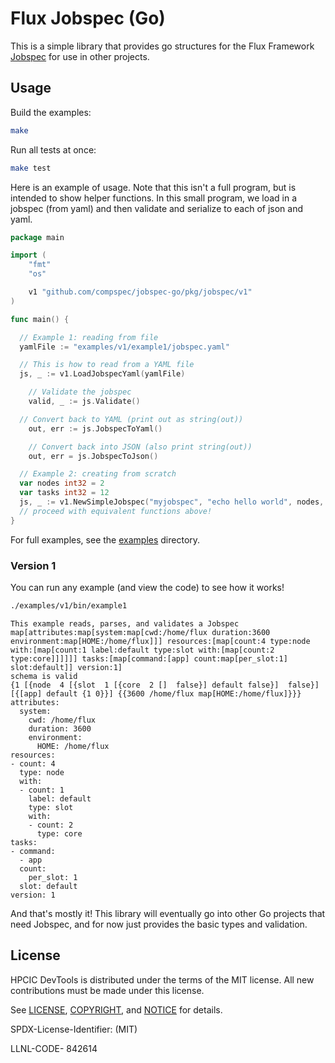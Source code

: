 # Flux Jobspec (Go)

This is a simple library that provides go structures for the Flux Framework [Jobspec](https://flux-framework.readthedocs.io/projects/flux-rfc/en/latest/spec_25.html) for use in other projects. 

## Usage

Build the examples:

```bash
make
```

Run all tests at once:

```bash
make test
```

Here is an example of usage. Note that this isn't a full program, but is intended to show helper functions.
In this small program, we load in a jobspec (from yaml) and then validate and serialize to each of json and yaml.

```go
package main

import (
	"fmt"
	"os"

	v1 "github.com/compspec/jobspec-go/pkg/jobspec/v1"
)

func main() {

  // Example 1: reading from file
  yamlFile := "examples/v1/example1/jobspec.yaml"

  // This is how to read from a YAML file
  js, _ := v1.LoadJobspecYaml(yamlFile)

	// Validate the jobspec
	valid, _ := js.Validate()

  // Convert back to YAML (print out as string(out))
	out, err := js.JobspecToYaml()

	// Convert back into JSON (also print string(out))
	out, err = js.JobspecToJson()

  // Example 2: creating from scratch
  var nodes int32 = 2
  var tasks int32 = 12
  js, _ := v1.NewSimpleJobspec("myjobspec", "echo hello world", nodes, tasks)
  // proceed with equivalent functions above!
}
```

For full examples, see the [examples](examples/v1) directory.

### Version 1

You can run any example (and view the code) to see how it works!

```bash
./examples/v1/bin/example1
```
```console
This example reads, parses, and validates a Jobspec
map[attributes:map[system:map[cwd:/home/flux duration:3600 environment:map[HOME:/home/flux]]] resources:[map[count:4 type:node with:[map[count:1 label:default type:slot with:[map[count:2 type:core]]]]]] tasks:[map[command:[app] count:map[per_slot:1] slot:default]] version:1]
schema is valid
{1 [{node  4 [{slot  1 [{core  2 []  false}] default false}]  false}] [{[app] default {1 0}}] {{3600 /home/flux map[HOME:/home/flux]}}}
attributes:
  system:
    cwd: /home/flux
    duration: 3600
    environment:
      HOME: /home/flux
resources:
- count: 4
  type: node
  with:
  - count: 1
    label: default
    type: slot
    with:
    - count: 2
      type: core
tasks:
- command:
  - app
  count:
    per_slot: 1
  slot: default
version: 1
```

And that's mostly it! This library will eventually go into other Go projects that need Jobspec, and for now
just provides the basic types and validation.


## License

HPCIC DevTools is distributed under the terms of the MIT license.
All new contributions must be made under this license.

See [LICENSE](https://github.com/compspec/jobspec-go/blob/main/LICENSE),
[COPYRIGHT](https://github.com/compspec/jobspec-go/blob/main/COPYRIGHT), and
[NOTICE](https://github.com/compspec/jobspec-go/blob/main/NOTICE) for details.

SPDX-License-Identifier: (MIT)

LLNL-CODE- 842614
